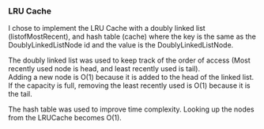 ### LRU Cache
I chose to implement the LRU Cache with a doubly linked list (listofMostRecent), and hash table (cache) where the key is the same as the DoublyLinkedListNode id and the value is the DoublyLinkedListNode.

The doubly linked list was used
to keep track of the order of access (Most recently used node is head, and least
recently used is tail).  
Adding a new node is O(1) because it is added to the head of the linked list.  
If the capacity is full, removing the least recently used is O(1) because it is the tail. 

The hash table was used to improve time complexity.  Looking up the nodes from
the LRUCache becomes O(1).  



